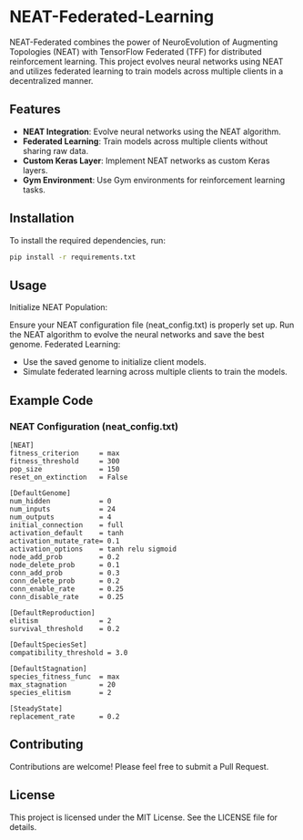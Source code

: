 # NEAT-Federated-Learning

NEAT-Federated combines the power of NeuroEvolution of Augmenting Topologies (NEAT) with TensorFlow Federated (TFF) for distributed reinforcement learning. This project evolves neural networks using NEAT and utilizes federated learning to train models across multiple clients in a decentralized manner.

## Features

- **NEAT Integration**: Evolve neural networks using the NEAT algorithm.
- **Federated Learning**: Train models across multiple clients without sharing raw data.
- **Custom Keras Layer**: Implement NEAT networks as custom Keras layers.
- **Gym Environment**: Use Gym environments for reinforcement learning tasks.

## Installation

To install the required dependencies, run:

```bash
pip install -r requirements.txt
```

## Usage
Initialize NEAT Population:

Ensure your NEAT configuration file (neat_config.txt) is properly set up.
Run the NEAT algorithm to evolve the neural networks and save the best genome.
Federated Learning:

- Use the saved genome to initialize client models.
- Simulate federated learning across multiple clients to train the models.

## Example Code

### NEAT Configuration (neat_config.txt)
```
[NEAT]
fitness_criterion     = max
fitness_threshold     = 300
pop_size              = 150
reset_on_extinction   = False

[DefaultGenome]
num_hidden            = 0
num_inputs            = 24
num_outputs           = 4
initial_connection    = full
activation_default    = tanh
activation_mutate_rate= 0.1
activation_options    = tanh relu sigmoid
node_add_prob         = 0.2
node_delete_prob      = 0.1
conn_add_prob         = 0.3
conn_delete_prob      = 0.2
conn_enable_rate      = 0.25
conn_disable_rate     = 0.25

[DefaultReproduction]
elitism               = 2
survival_threshold    = 0.2

[DefaultSpeciesSet]
compatibility_threshold = 3.0

[DefaultStagnation]
species_fitness_func  = max
max_stagnation        = 20
species_elitism       = 2

[SteadyState]
replacement_rate      = 0.2
```

## Contributing
Contributions are welcome! Please feel free to submit a Pull Request.

## License
This project is licensed under the MIT License. See the LICENSE file for details.
